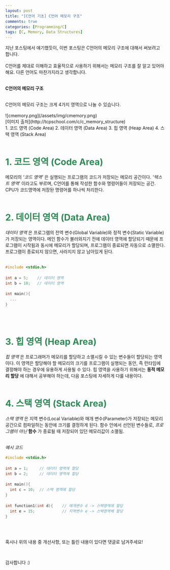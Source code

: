 ```yaml
---
layout: post
title: "[C언어 기초] C언어 메모리 구조"
comments: true
categories: [Programming/C]
tags: [C, Memory, Data Structures]
---
```


지난 포스팅에서 얘기했듯이, 이번 포스팅은 C언어의 메모리 구조에 대해서 써보려고 합니다.   
<br>
C언어를 제대로 이해하고 효율적으로 사용하기 위해서는 메모리 구조를 잘 알고 있어야해요. 다른 언어도 마찬가지라고 생각합니다.
<br>
<br>

**C언어의 메모리 구조**

<br>
C언어의 메모리 구조는 크게 4가지 영역으로 나눌 수 있습니다.
<br><br>
![cmemory.png](/assets/img/cmemory.png)
<br>
[이미지 출처](http://tcpschool.com/c/c_memory_structure)
<br>
1. 코드 영역 (Code Area)
2. 데이터 영역 (Data Area)
3. 힙 영역 (Heap Area)
4. 스택 영역 (Stack Area)
<br>
<br>

# <span style="color:SeaGreen"> 1. 코드 영역 (Code Area) </span>

메모리의 *'코드 영역'* 은 실행되는 프로그램의 코드가 저장되는 메모리 공간이다. *'텍스트 영역'* 이라고도 부르며, C언어를 통해 작성한 함수와 명령어들이 저장되는 공간. CPU가 코드영역에 저장돤 명령어를 하나씩 처리한다.
<br><br>

# <span style="color:SeaGreen"> 2. 데이터 영역 (Data Area) </span>
*데이터 영역* 은 프로그램의 전역 변수(Global Variable)와 정적 변수(Static Variable)가 저장되는 영역이다. 메인 함수가 불러와지기 전에 데이터 영역에 할당되기 때문에 프로그램이 시작됨과 동시에 메모리가 할당되며, 프로그램이 종료되면 자동으로 소멸한다. 프로그램이 종료되지 않으면, 사라지지 않고 남아있게 된다.
<br><br>

```c
#include <stdio.h>

int a = 5;    // 데이터 영역
int b = 10;   // 데이터 영역

int main(){
  ...
}
```
<br><br>

# <span style="color:SeaGreen"> 3. 힙 영역 (Heap Area) </span>
*힙 영역* 은 프로그래머가 메모리를 할당하고 소멸시킬 수 있는 변수들이 할당되는 영역이다. 이 영역은 할당해야 할 메모리의 크기를 프로그램이 실행되는 동안, 즉 런타임에 결정해야 하는 경우에 유용하게 사용될 수 있다. 힙 영역을 사용하기 위해서는 **동적 메모리 할당** 에 대해서 공부해야 하는데, 다음 포스팅에 자세하게 다룰 내용이다.
<br><br>

# <span style="color:SeaGreen"> 4. 스택 영역 (Stack Area) </span>
*스택 영역* 은 지역 변수(Local Variable)와 매개 변수(Parameter)가 저장되는 메모리 공간으로 컴파일하는 동안에 크기를 결정하게 된다. 함수 안에서 선언된 변수들로, *프로그램이 아닌* **함수** 가 종료될 때 저장되어 있던 메모리값이 소멸됨.
<br><br>


*예시 코드*



```c
#include <stdio.h>

int a = 1;     // 데이터 영역에 할당
int b = 2;     // 데이터 영역에 할당

int main(){
  int c = 10;  // 스택 영역에 할당
}

int function1(int d){    // 매개변수 d -> 스택영역에 할당
  int e = 15;            // 지역변수 e -> 스택영역헤 할당
}
```
<br><br>



혹시나 위의 내용 중 개선사항, 또는 틀린 내용이 있다면 댓글로 남겨주세요!

<br>

감사합니다 :)
<br>
